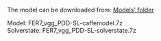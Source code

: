 The model can be downloaded from: [Models' folder](https://drive.google.com/open?id=1Amp9jJSu32tZ_DHe_ljziGzC-fE42Pfg)

Model: FER7_vgg_PDD-SL-caffemodel.7z<br>
Solverstate: FER7_vgg_PDD-SL-solverstate.7z
